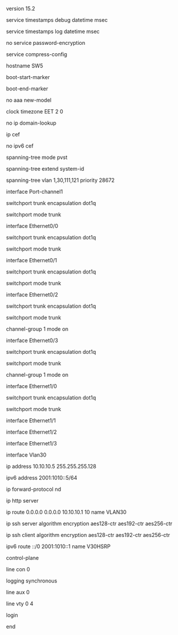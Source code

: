 version 15.2

service timestamps debug datetime msec

service timestamps log datetime msec

no service password-encryption

service compress-config

hostname SW5

boot-start-marker

boot-end-marker

no aaa new-model

clock timezone EET 2 0

no ip domain-lookup

ip cef

no ipv6 cef

spanning-tree mode pvst

spanning-tree extend system-id

spanning-tree vlan 1,30,111,121 priority 28672

interface Port-channel1
 
 switchport trunk encapsulation dot1q
 
 switchport mode trunk

interface Ethernet0/0
 
 switchport trunk encapsulation dot1q
 
 switchport mode trunk

interface Ethernet0/1
 
 switchport trunk encapsulation dot1q
 
 switchport mode trunk

interface Ethernet0/2
 
 switchport trunk encapsulation dot1q
 
 switchport mode trunk
 
 channel-group 1 mode on

interface Ethernet0/3
 
 switchport trunk encapsulation dot1q
 
 switchport mode trunk
 
 channel-group 1 mode on

interface Ethernet1/0
 
 switchport trunk encapsulation dot1q
 
 switchport mode trunk

interface Ethernet1/1

interface Ethernet1/2

interface Ethernet1/3

interface Vlan30
 
 ip address 10.10.10.5 255.255.255.128
 
 ipv6 address 2001:1010::5/64

ip forward-protocol nd

ip http server

ip route 0.0.0.0 0.0.0.0 10.10.10.1 10 name VLAN30

ip ssh server algorithm encryption aes128-ctr aes192-ctr aes256-ctr

ip ssh client algorithm encryption aes128-ctr aes192-ctr aes256-ctr

ipv6 route ::/0 2001:1010::1 name V30HSRP

control-plane

line con 0
 
 logging synchronous

line aux 0

line vty 0 4
 
 login

end
